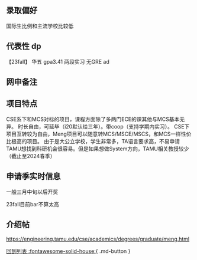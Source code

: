 ## 录取偏好

国际生比例和主流学校比较低

## 代表性 dp

【23fall】 华五 gpa3.41 两段实习 无GRE ad

## 网申备注

## 项目特点

CSE系下和MCS对标的项目，课程方面除了多两门ECE的课其他与MCS基本无异。
时长自由，可延毕（i20默认给三年）。带coop（支持学期内实习）。
CSE下项目互转较为自由，Meng项目可以随意转MCS/MSCE/MSCS，和MCS一样性价比极高的项目。
由于是大公立学校，学生非常多，TA语言要求高，不易申请
TAMU想找到科研机会很容易。但是如果想做System方向，TAMU相关教授较少（截止至2024春季）


## 申请季实时信息

一般三月中旬以后开奖

23fall目前bar不算太高

## 介绍帖

https://engineering.tamu.edu/cse/academics/degrees/graduate/meng.html

[回到列表 :fontawesome-solid-house:](grade.md){ .md-button }
